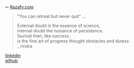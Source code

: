 ⇦ [Razafy.com](../../index.html)

> "You can retreat but never quit" ...  
> 
> External doubt is the essence of science,  
> internal doubt the nuisance of persistence.  
> Suvival then, like success,  
> is the fine art of progress
> thought obstacles and duress  
>                                                   _ rindra   

[linkedin](https://ca.linkedin.com/in/rindra-razafy-b77509217)\
[github](https://github.com/razafy-rindra)
